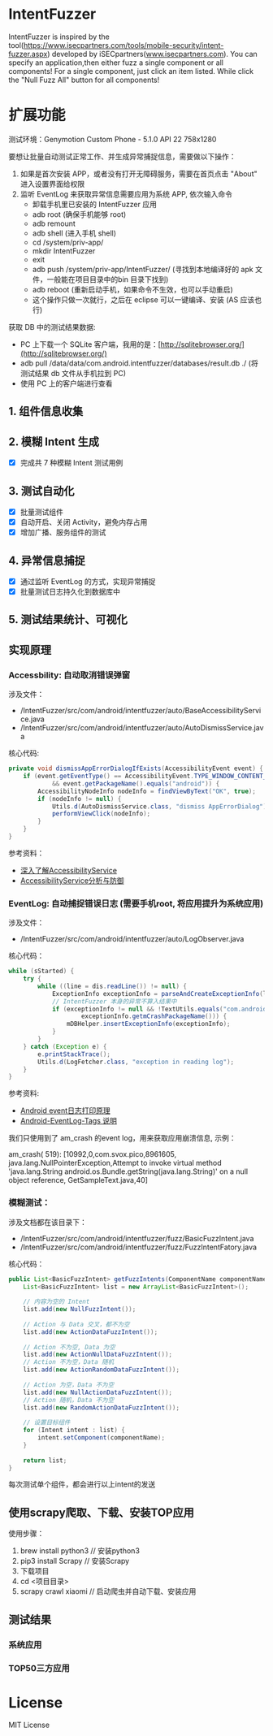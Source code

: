 IntentFuzzer
====================

IntentFuzzer is inspired by the tool(https://www.isecpartners.com/tools/mobile-security/intent-fuzzer.aspx)
developed by iSECpartners(www.isecpartners.com).
You can specify an application,then either fuzz a single component or all components!
For a single component, just click an item listed. While click the "Null Fuzz All" button for all components!


扩展功能
===================

测试环境：Genymotion Custom Phone - 5.1.0 API 22 758x1280

要想让批量自动测试正常工作、并生成异常捕捉信息，需要做以下操作：

1. 如果是首次安装 APP，或者没有打开无障碍服务，需要在首页点击 "About" 进入设置界面给权限
2. 监听 EventLog 来获取异常信息需要应用为系统 APP, 依次输入命令
	* 卸载手机里已安装的 IntentFuzzer 应用
	* adb root (确保手机能够 root)
	* adb remount
	* adb shell (进入手机 shell)
	* cd /system/priv-app/
	* mkdir IntentFuzzer
	* exit
	* adb push <local apk file> /system/priv-app/IntentFuzzer/ (寻找到本地编译好的 apk 文件，一般能在项目目录中的bin 目录下找到)
	* adb reboot (重新启动手机，如果命令不生效，也可以手动重启)
	* 这个操作只做一次就行，之后在 eclipse 可以一键编译、安装 (AS 应该也行)

获取 DB 中的测试结果数据:

* PC 上下载一个 SQLite 客户端，我用的是：[http://sqlitebrowser.org/](http://sqlitebrowser.org/)
* adb pull /data/data/com.android.intentfuzzer/databases/result.db ./ (将测试结果 db 文件从手机拉到 PC)
* 使用 PC 上的客户端进行查看

## 1. 组件信息收集

## 2. 模糊 Intent 生成

- [x] 完成共 7 种模糊 Intent 测试用例

## 3. 测试自动化

- [x] 批量测试组件
- [x] 自动开启、关闭 Activity，避免内存占用
- [x] 增加广播、服务组件的测试

## 4. 异常信息捕捉

- [x] 通过监听 EventLog 的方式，实现异常捕捉
- [x] 批量测试日志持久化到数据库中

## 5. 测试结果统计、可视化

## 实现原理

### Accessbility: 自动取消错误弹窗

涉及文件：

* /IntentFuzzer/src/com/android/intentfuzzer/auto/BaseAccessibilityService.java
* /IntentFuzzer/src/com/android/intentfuzzer/auto/AutoDismissService.java

核心代码:

```java
private void dismissAppErrorDialogIfExists(AccessibilityEvent event) {
	if (event.getEventType() == AccessibilityEvent.TYPE_WINDOW_CONTENT_CHANGED
			&& event.getPackageName().equals("android")) {
		AccessibilityNodeInfo nodeInfo = findViewByText("OK", true);
        if (nodeInfo != null) {
        	Utils.d(AutoDismissService.class, "dismiss AppErrorDialog");
            performViewClick(nodeInfo);
        }
	}
}
```

参考资料：

* [深入了解AccessibilityService](https://blog.csdn.net/dd864140130/article/details/51794318)
* [AccessibilityService分析与防御](https://lizhaoxuan.github.io/2017/11/29/AccessibilityService%E5%88%86%E6%9E%90%E4%B8%8E%E9%98%B2%E5%BE%A1/)

### EventLog: 自动捕捉错误日志 (需要手机root, 将应用提升为系统应用)

涉及文件：

* /IntentFuzzer/src/com/android/intentfuzzer/auto/LogObserver.java

核心代码：

```java
while (sStarted) {
	try {
		while ((line = dis.readLine()) != null) {
			ExceptionInfo exceptionInfo = parseAndCreateExceptionInfo(line);
			// IntentFuzzer 本身的异常不算入结果中
			if (exceptionInfo != null && !TextUtils.equals("com.android.intentfuzzer", 
					exceptionInfo.getmCrashPackageName())) {
				mDBHelper.insertExceptionInfo(exceptionInfo);
			}
		}
	} catch (Exception e) {
		e.printStackTrace();
		Utils.d(LogFetcher.class, "exception in reading log");
	}
}
```

参考资料:

* [Android event日志打印原理](https://blog.csdn.net/yaowei514473839/article/details/53513435)
* [Android-EventLog-Tags 说明](https://www.robotshell.com/2018/01/08/Android-EventLog-Tags-%E8%AF%B4%E6%98%8E/)

我们只使用到了 am_crash 的event log，用来获取应用崩溃信息, 示例：

am_crash(  519): [10992,0,com.svox.pico,8961605, java.lang.NullPointerException,Attempt to invoke virtual  method 'java.lang.String android.os.Bundle.getString(java.lang.String)' on a null object reference, GetSampleText.java,40]

### 模糊测试：

涉及文档都在该目录下：

* /IntentFuzzer/src/com/android/intentfuzzer/fuzz/BasicFuzzIntent.java
* /IntentFuzzer/src/com/android/intentfuzzer/fuzz/FuzzIntentFatory.java

核心代码：

```java
public List<BasicFuzzIntent> getFuzzIntents(ComponentName componentName) {
	List<BasicFuzzIntent> list = new ArrayList<BasicFuzzIntent>();
	
	// 内容为空的 Intent
	list.add(new NullFuzzIntent());
	
	// Action 与 Data 交叉，都不为空
	list.add(new ActionDataFuzzIntent());
	
	// Action 不为空, Data 为空
	list.add(new ActionNullDataFuzzIntent());
	// Action 不为空，Data 随机
	list.add(new ActionRandomDataFuzzIntent());
	
	// Action 为空，Data 不为空
	list.add(new NullActionDataFuzzIntent());
	// Action 随机，Data 不为空
	list.add(new RandomActionDataFuzzIntent());
	
	// 设置目标组件
	for (Intent intent : list) {
		intent.setComponent(componentName);
	}
	
	return list;
}
```

每次测试单个组件，都会进行以上intent的发送

## 使用scrapy爬取、下载、安装TOP应用

使用步骤：

1. brew install python3 // 安装python3
2. pip3 install Scrapy // 安装Scrapy
3. 下载项目
4. cd <项目目录>
5. scrapy crawl xiaomi // 启动爬虫并自动下载、安装应用

## 测试结果

### 系统应用


### TOP50三方应用



License
===================
MIT License
